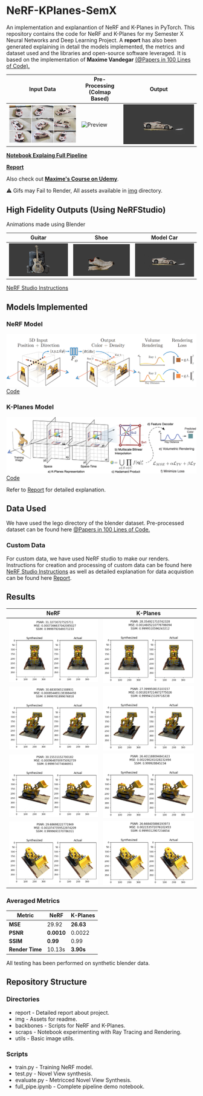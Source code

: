 # NeRF-KPlanes-SemX

 An implementation and explanantion of NeRF and K-Planes in PyTorch. This repository contains the code for NeRF and K-Planes for my Semester X Neural Networks and Deep Learning Project. A **report** has also been generated explaining in detail the models implemented, the metrics and dataset used and the libraries and open-source software leveraged. It is based on the implementation of **Maxime Vandegar** [(@Papers in 100 Lines of Code).](https://github.com/MaximeVandegar/Papers-in-100-Lines-of-Code/tree/main/NeRF_Representing_Scenes_as_Neural_Radiance_Fields_for_View_Synthesis)

| Input Data  | Pre-Processing (Colmap Based) | Output |
| -------- | ------- | ------- |
| ![Preview](./img/feature_grid.png "Preview") | ![Preview](./img/Colmap_OP.gif "Preview") |  ![Preview](./img/Car.gif "Preview") |

**[Notebook Explaing Full Pipeline](./full_pipe.ipynb)**

**[Report](./report/)**

Also check out **[Maxime's Course on Udemy](https://www.udemy.com/course/neural-radiance-fields-nerf/?referralCode=DD33817D57404AF048DF)**.

⚠️ Gifs may Fail to Render, All assets available in [img](./img/) directory.

## High Fidelity Outputs (Using NeRFStudio)

Animations made using Blender

| Guitar  | Shoe | Model Car|
| -------- | ------- | ------- |
| ![Preview](./img/Guitar.gif "Preview") | ![Preview](./img/Shoe.gif "Preview") |  ![Preview](./img/Car.gif "Preview") |

[NeRF Studio Instructions](https://docs.nerf.studio/quickstart/first_nerf.html)

## Models Implemented

### NeRF Model

![NeRF](./img/nerf.png "NeRF")
[Code](./backbones/nerf.py)

### K-Planes Model

![K-Planes](./img/kplanes.jpg "K-Planes")
[Code](./backbones/kplanes.py)

Refer to [Report](./report/) for detailed explanation.

## Data Used

We have used the lego directory of the blender dataset. Pre-processed dataset can be found here [@Papers in 100 Lines of Code.](https://github.com/MaximeVandegar/Papers-in-100-Lines-of-Code/tree/main/NeRF_Representing_Scenes_as_Neural_Radiance_Fields_for_View_Synthesis)

### Custom Data

For custom data, we have used NeRF studio to make our renders. Instructions for creation and processing of custom data can be found here [NeRF Studio Instructions](https://docs.nerf.studio/quickstart/first_nerf.html) as well as detailed explanation for data acquistion can be found here [Report](./report/).

## Results

| NeRF | K-Planes |
| -------- | ------- |
| ![Result](./img/metric/nerf/nerf_0.png "Result") | ![Result](./img/metric/kplanes/kplanes_0.png "Result") |
| ![Result](./img/metric/nerf/nerf_1.png "Result") | ![Result](./img/metric/kplanes/kplanes_1.png "Result") |
| ![Result](./img/metric/nerf/nerf_2.png "Result") | ![Result](./img/metric/kplanes/kplanes_2.png "Result") |
| ![Result](./img/metric/nerf/nerf_3.png "Result") | ![Result](./img/metric/kplanes/kplanes_3.png "Result") |

### Averaged Metrics

| Metric | NeRF | K-Planes |
| -------- | ------- |  ------- |
| **MSE** | 29.92 | **26.63** |
| **PSNR** | **0.0010** | 0.0022 |
| **SSIM** | **0.99** | 0.99 |
| **Render Time** | 10.13s | **3.90s** |

All testing has been performed on synthetic blender data.

## Repository Structure

### Directories

* report - Detailed report about project.
* img - Assets for readme.
* backbones - Scripts for NeRF and K-Planes.
* scraps - Notebook experimenting with Ray Tracing and Rendering.
* utils - Basic image utils.

### Scripts

* train.py - Training NeRF model.
* test.py - Novel View synthesis.
* evaluate.py - Metricced Novel View Synthesis.
* full_pipe.ipynb - Complete pipeline demo notebook.
